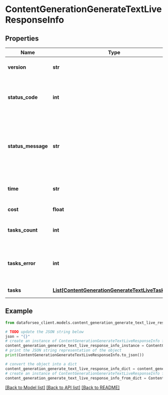 # ContentGenerationGenerateTextLiveResponseInfo


## Properties

Name | Type | Description | Notes
------------ | ------------- | ------------- | -------------
**version** | **str** | the current version of the API | [optional] 
**status_code** | **int** | general status code you can find the full list of the response codes here | [optional] 
**status_message** | **str** | general informational message you can find the full list of general informational messages here | [optional] 
**time** | **str** | total execution time, seconds | [optional] 
**cost** | **float** | total tasks cost, USD | [optional] 
**tasks_count** | **int** | the number of tasks in the tasks array | [optional] 
**tasks_error** | **int** | the number of tasks in the tasks array returned with an error | [optional] 
**tasks** | [**List[ContentGenerationGenerateTextLiveTaskInfo]**](ContentGenerationGenerateTextLiveTaskInfo.md) | array of tasks | [optional] 

## Example

```python
from dataforseo_client.models.content_generation_generate_text_live_response_info import ContentGenerationGenerateTextLiveResponseInfo

# TODO update the JSON string below
json = "{}"
# create an instance of ContentGenerationGenerateTextLiveResponseInfo from a JSON string
content_generation_generate_text_live_response_info_instance = ContentGenerationGenerateTextLiveResponseInfo.from_json(json)
# print the JSON string representation of the object
print(ContentGenerationGenerateTextLiveResponseInfo.to_json())

# convert the object into a dict
content_generation_generate_text_live_response_info_dict = content_generation_generate_text_live_response_info_instance.to_dict()
# create an instance of ContentGenerationGenerateTextLiveResponseInfo from a dict
content_generation_generate_text_live_response_info_from_dict = ContentGenerationGenerateTextLiveResponseInfo.from_dict(content_generation_generate_text_live_response_info_dict)
```
[[Back to Model list]](../README.md#documentation-for-models) [[Back to API list]](../README.md#documentation-for-api-endpoints) [[Back to README]](../README.md)


